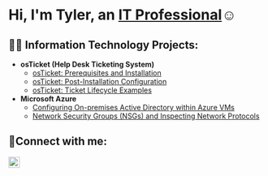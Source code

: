 <h1>Hi, I'm Tyler, an <a href="https://linkedin.com/in/Josh">IT Professional</a>☺</h1>

<h2>👨‍💻 Information Technology Projects:</h2>

- <b>osTicket (Help Desk Ticketing System)</b>
  - [osTicket: Prerequisites and Installation](https://github.com/Tyler338/osticket-prereqs)
  - [osTicket: Post-Installation Configuration](https://github.com/Tyler338/post-install-config)
  - [osTicket: Ticket Lifecycle Examples](https://github.com/Tyler338/ticket-lifecycle)
- <b>Microsoft Azure</b>
  - [Configuring On-premises Active Directory within Azure VMs](https://github.com/Tyler338/configure-ad)
  - [Network Security Groups (NSGs) and Inspecting Network Protocols](https://github.com/Tyler338/azure-network-protocols)

<h2>🤳Connect with me:</h2>


[<img align="left" alt="Tyler | LinkedIn" width="22px" src="https://cdn.jsdelivr.net/npm/simple-icons@v3/icons/linkedin.svg" />][linkedin]



[linkedin]: https://linkedin.com/in/tyler-stephens-6734a1264
